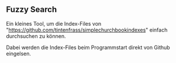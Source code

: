 ## Fuzzy Search
Ein kleines Tool, um die Index-Files von "https://github.com/tintenfrass/simplechurchbookindexes"
einfach durchsuchen zu können.

Dabei werden die Index-Files beim Programmstart direkt von Github eingelsen.